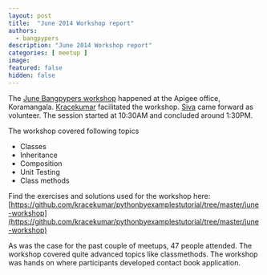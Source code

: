 ```yaml
---
layout: post
title:  "June 2014 Workshop report"
authors: 
  - bangpypers
description: "June 2014 Workshop report"
categories: [ meetup ]
image:
featured: false
hidden: false
---
```


The [June Bangpypers workshop](https://www.meetup.com/BangPypers/events/125797682//) happened at the Apigee office, Koramangala. [Kracekumar][] facilitated the workshop. [Siva][] came forward as volunteer. The session started at 10:30AM and concluded around 1:30PM.

The workshop covered following topics

* Classes
* Inheritance
* Composition
* Unit Testing
* Class methods

Find the exercises and solutions used for the workshop here: [https://github.com/kracekumar/pythonbyexamplestutorial/tree/master/june-workshop](https://github.com/kracekumar/pythonbyexamplestutorial/tree/master/june-workshop)

As was the case for the past couple of meetups, 47 people attended. The workshop covered quite advanced topics like classmethods. The workshop was hands on where participants developed contact book application.

[Kracekumar]: https://twitter.com/kracetheking
[Siva]: https://twitter.com/sivaa_in
